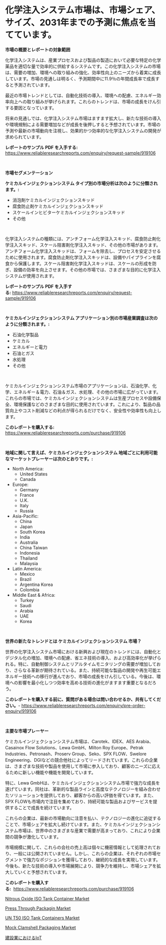 <p><h1>化学注入システム市場は、市場シェア、サイズ、2031年までの予測に焦点を当てています。</h1></p><p><strong>市場の概要とレポートの対象範囲</strong></p>
<p><p>化学注入システムは、産業プロセスおよび製品の製造において必要な特定の化学薬品を適切な量で効率的に供給するシステムです。この化学注入システムの市場は、需要の増加、環境への取り組みの強化、効率性向上のニーズから着実に成長しています。市場の見通しは明るく、予測期間中に11.9％の年間成長率で成長すると予測されています。</p><p>最近の市場トレンドとしては、自動化技術の導入、環境への配慮、エネルギー効率向上への取り組みが挙げられます。これらのトレンドは、市場の成長をけん引する要因となっています。</p><p>将来の見通しでは、化学注入システム市場はますます拡大し、新たな技術の導入や環境規制による需要増加などが成長を後押しすると予想されています。市場の予測や最新の市場動向を注視し、効果的かつ効率的な化学注入システムの開発が求められています。</p></p>
<p><strong>レポートのサンプル PDF を入手する:</strong> <a href="https://www.reliableresearchreports.com/enquiry/request-sample/919106">https://www.reliableresearchreports.com/enquiry/request-sample/919106</a></p>
<p>&nbsp;</p>
<p><strong>市場セグメンテーション</strong></p>
<p><strong>ケミカルインジェクションシステム タイプ別の市場分析は次のように分類されます。:</strong></p>
<p><ul><li>消泡剤ケミカルインジェクションスキッド</li><li>腐食防止剤ケミカルインジェクションスキッド</li><li>スケールインヒビターケミカルインジェクションスキッド</li><li>その他</li></ul></p>
<p>&nbsp;</p>
<p><p>化学注入システムの種類には、アンチフォーム化学注入スキッド、腐食防止剤化学注入スキッド、スケール阻害剤化学注入スキッド、その他の市場があります。アンチフォーム化学注入スキッドは、フォームを除去し、プロセスを安定させるために使用されます。腐食防止剤化学注入スキッドは、設備やパイプラインを腐食から保護します。スケール阻害剤化学注入スキッドは、スケールの形成を防ぎ、設備の効率を向上させます。その他の市場では、さまざまな目的に化学注入システムが使用されます。</p></p>
<p><strong>レポートのサンプル PDF を入手する:</strong>&nbsp;<a href="https://www.reliableresearchreports.com/enquiry/request-sample/919106">https://www.reliableresearchreports.com/enquiry/request-sample/919106</a></p>
<p>&nbsp;</p>
<p><strong> ケミカルインジェクションシステム アプリケーション別の市場産業調査は次のように分類されます。:</strong></p>
<p><ul><li>石油化学製品</li><li>ケミカル</li><li>エネルギーと電力</li><li>石油とガス</li><li>水処理</li><li>その他</li></ul></p>
<p>&nbsp;</p>
<p><p>ケミカルインジェクションシステム市場のアプリケーションは、石油化学、化学、エネルギー＆電力、石油＆ガス、水処理、その他の市場に広がっています。これらの市場では、ケミカルインジェクションシステムは生産プロセスや設備保全、環境保護などのさまざまな目的に使用されています。これにより、製品の品質向上やコスト削減などの利点が得られるだけでなく、安全性や効率性も向上します。</p></p>
<p><strong>このレポートを購入する:</strong>&nbsp; <a href="https://www.reliableresearchreports.com/purchase/919106">https://www.reliableresearchreports.com/purchase/919106</a></p>
<p>&nbsp;</p>
<p><strong>地域に関して言えば、ケミカルインジェクションシステム 地域ごとに利用可能なマーケットプレーヤーは次のとおりです。:</strong></p>
<p><ul>
    <li>
        North America:
        <ul>
            <li>United States</li>
            <li>Canada</li>
        </ul>
    </li>
    <li>
        Europe:
        <ul>
            <li>Germany</li>
            <li>France</li>
            <li>U.K.</li>
            <li>Italy</li>
            <li>Russia</li>
        </ul>
    </li>
    <li>
        Asia-Pacific:
        <ul>
            <li>China</li>
            <li>Japan</li>
            <li>South Korea</li>
            <li>India</li>
            <li>Australia</li>
            <li>China Taiwan</li>
            <li>Indonesia</li>
            <li>Thailand</li>
            <li>Malaysia</li>
        </ul>
    </li>
    <li>
        Latin America:
        <ul>
            <li>Mexico</li>
            <li>Brazil</li>
            <li>Argentina Korea</li>
            <li>Colombia</li>
        </ul>
    </li>
    <li>
        Middle East & Africa:
        <ul>
            <li>Turkey</li>
            <li>Saudi</li>
            <li>Arabia</li>
            <li>UAE</li>
            <li>Korea</li>
        </ul>
    </li>
    </ul></p>
<p>&nbsp;</p>
<p><strong>世界の新たなトレンドとは ケミカルインジェクションシステム 市場？</strong></p>
<p><p>世界の化学注入システム市場における新興および現在のトレンドには、自動化とデジタル化の増加、環境への配慮、省エネ技術の導入、および高効率化が挙げられる。特に、自動制御システムとリアルタイムモニタリングの需要が増加しており、さらなる革新が期待されている。また、持続可能な製品の開発や再生可能エネルギー技術への移行が進んでおり、市場の成長をけん引している。今後は、環境への影響を最小化しつつ効率を高める技術の進化がますます重要となるだろう。</p></p>
<p><strong>このレポートを購入する前に、質問がある場合は問い合わせるか、共有してください。</strong>- <a href="https://www.reliableresearchreports.com/enquiry/pre-order-enquiry/919106">https://www.reliableresearchreports.com/enquiry/pre-order-enquiry/919106</a></p>
<p>&nbsp;</p>
<p><strong>主要な市場プレーヤー</strong></p>
<p><p>ケミカルインジェクションシステム市場は、Carotek、IDEX、AES Arabia、Casainox Flow Solutions、Lewa GmbH、Milton Roy Europe、Petrak Industries、Petronash、Proserv Group、Seko、SPX FLOW、Swelore Engineering、DGIなどの競合他社によってリードされています。これらの企業は、さまざまな技術や製品を使用して市場に参入しており、顧客のニーズに応えるために新しい機能や機能を開発しています。</p><p>特に、Lewa GmbHは、ケミカルインジェクションシステム市場で強力な成長を遂げています。同社は、革新的な製品ラインと高度なテクノロジーを組み合わせたソリューションを提供しており、顧客からの高い評価を得ています。また、SPX FLOWも市場内で注目を集めており、持続可能な製品およびサービスを提供することで成長を続けています。</p><p>これらの企業は、最新の市場動向に注意を払い、テクノロジーの進化に追従することで、市場シェアを拡大し続けています。また、ケミカルインジェクションシステム市場は、世界中のさまざまな産業で需要が高まっており、これにより企業間の競争が激化しています。</p><p>市場規模に関して、これらの会社の売上高は個々に機密情報として処理されており、一般には公開されていません。しかし、これらの企業は、それぞれの市場セグメントで強力なポジションを獲得しており、継続的な成長を実現しています。今後も、新たな技術の導入や市場展開により、競争力を維持し、市場シェアを拡大していくと予想されています。</p></p>
<p><strong>このレポートを購入する:</strong>&nbsp;&nbsp;<a href="https://www.reliableresearchreports.com/purchase/919106">https://www.reliableresearchreports.com/purchase/919106</a></p>
<p><p><a href="https://github.com/bentleemidoriestelle7o/Market-Research-Report-List-1/blob/main/nitrous-oxide-iso-tank-container-market.md">Nitrous Oxide ISO Tank Container Market</a></p><p><a href="https://issuu.com/reportprime-2/docs/press-through-packagin-market-size-2030.pptx">Press Through Packagin Market</a></p><p><a href="https://github.com/guneycigdem35/Market-Research-Report-List-2/blob/main/un-t50-iso-tank-containers-market.md">UN T50 ISO Tank Containers Market</a></p><p><a href="https://issuu.com/reportprime-2/docs/mock-clamshell-packaging-market-size-2030.pptx">Mock Clamshell Packaging Market</a></p><p><a href="https://github.com/mohamedbakry57/Market-Research-Report-List-2/blob/main/2802862182765.md">建設業におけるIoT</a></p></p>